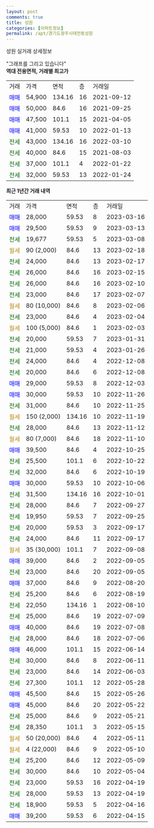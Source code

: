 ```yaml
---
layout: post
comments: true
title: 성원
categories: [아파트정보]
permalink: /apt/경기도광주시태전동성원
---
```


성원 실거래 상세정보

<script type="text/javascript">
  google.charts.load('current', {'packages':['line', 'corechart']});
  google.charts.setOnLoadCallback(drawChart);

  function drawChart() {
    var data = new google.visualization.DataTable();
    data.addColumn('date', '거래일');
    data.addColumn('number', "매매");
    data.addColumn('number', "전세");
    data.addColumn('number', "전매");

    data.addRows([[new Date(Date.parse("2023-03-16")), 28000, null, null], [new Date(Date.parse("2023-03-13")), 29500, null, null], [new Date(Date.parse("2023-03-08")), null, 19677, null], [new Date(Date.parse("2023-02-18")), null, null, null], [new Date(Date.parse("2023-02-17")), null, 24000, null], [new Date(Date.parse("2023-02-15")), null, 26000, null], [new Date(Date.parse("2023-02-10")), null, 26000, null], [new Date(Date.parse("2023-02-07")), null, 23000, null], [new Date(Date.parse("2023-02-06")), null, null, null], [new Date(Date.parse("2023-02-04")), null, 23000, null], [new Date(Date.parse("2023-02-03")), null, null, null], [new Date(Date.parse("2023-01-31")), null, 20000, null], [new Date(Date.parse("2023-01-26")), null, 21000, null], [new Date(Date.parse("2022-12-08")), null, 24000, null], [new Date(Date.parse("2022-12-08")), null, 20000, null], [new Date(Date.parse("2022-12-03")), 29000, null, null], [new Date(Date.parse("2022-11-26")), 30000, null, null], [new Date(Date.parse("2022-11-25")), null, 31000, null], [new Date(Date.parse("2022-11-19")), null, null, null], [new Date(Date.parse("2022-11-12")), null, 28000, null], [new Date(Date.parse("2022-11-10")), null, null, null], [new Date(Date.parse("2022-10-25")), 39500, null, null], [new Date(Date.parse("2022-10-22")), null, 25500, null], [new Date(Date.parse("2022-10-19")), null, 32000, null], [new Date(Date.parse("2022-10-06")), 30000, null, null], [new Date(Date.parse("2022-10-01")), null, 31500, null], [new Date(Date.parse("2022-09-27")), null, 28000, null], [new Date(Date.parse("2022-09-25")), null, 19950, null], [new Date(Date.parse("2022-09-17")), null, 20000, null], [new Date(Date.parse("2022-09-17")), null, 24000, null], [new Date(Date.parse("2022-09-08")), null, null, null], [new Date(Date.parse("2022-09-05")), 39000, null, null], [new Date(Date.parse("2022-09-05")), null, 23000, null], [new Date(Date.parse("2022-08-20")), 37000, null, null], [new Date(Date.parse("2022-08-19")), null, 25200, null], [new Date(Date.parse("2022-08-10")), null, 22050, null], [new Date(Date.parse("2022-07-09")), null, 25000, null], [new Date(Date.parse("2022-07-08")), 40000, null, null], [new Date(Date.parse("2022-07-06")), null, 28000, null], [new Date(Date.parse("2022-06-14")), 46000, null, null], [new Date(Date.parse("2022-06-11")), null, 30000, null], [new Date(Date.parse("2022-06-03")), null, 23000, null], [new Date(Date.parse("2022-05-28")), null, 27300, null], [new Date(Date.parse("2022-05-26")), 45500, null, null], [new Date(Date.parse("2022-05-22")), 45000, null, null], [new Date(Date.parse("2022-05-21")), null, 25000, null], [new Date(Date.parse("2022-05-15")), null, 28350, null], [new Date(Date.parse("2022-05-11")), null, null, null], [new Date(Date.parse("2022-05-10")), null, null, null], [new Date(Date.parse("2022-05-09")), null, 25200, null], [new Date(Date.parse("2022-05-04")), null, 30000, null], [new Date(Date.parse("2022-04-19")), null, 23000, null], [new Date(Date.parse("2022-04-19")), null, 28000, null], [new Date(Date.parse("2022-04-16")), null, 18900, null], [new Date(Date.parse("2022-04-15")), 39200, null, null]]);

    var options = {
      hAxis: {
        format: 'yyyy/MM/dd'
      },    
      lineWidth: 0,
      pointsVisible: true,    
      title: '최근 1년간 유형별 실거래가 분포',
      legend: { position: 'bottom' }
    };

    var formatter = new google.visualization.NumberFormat({pattern:'###,###'} );
    formatter.format(data, 1);
    formatter.format(data, 2);
    
    setTimeout(function() {
        var chart = new google.visualization.LineChart(document.getElementById('columnchart_material'));
        chart.draw(data, (options));
        document.getElementById('loading').style.display = 'none';
    }, 200);
  }
</script>


<div id="loading" style="z-index:20; display: block; margin-left: 0px">"그래프를 그리고 있습니다"</div>
<div id="columnchart_material" style="width: 95%; margin-left: 0px; display: block"></div>
<!-- contents start -->
<b>역대 전용면적, 거래별 최고가</b>
<table class="sortable">
    <tr>
      <td>거래</td>
      <td>가격</td>
      <td>면적</td>
      <td>층</td>
      <td>거래일</td>
    </tr>
        <tr>
          <td><a style="color: blue">매매</a></td>
          <td>54,900</td>
          <td>134.16</td>
          <td>16</td>
          <td>2021-09-12</td>
        </tr>            <tr>
          <td><a style="color: blue">매매</a></td>
          <td>50,000</td>
          <td>84.6</td>
          <td>16</td>
          <td>2021-09-25</td>
        </tr>            <tr>
          <td><a style="color: blue">매매</a></td>
          <td>47,500</td>
          <td>101.1</td>
          <td>15</td>
          <td>2021-04-05</td>
        </tr>            <tr>
          <td><a style="color: blue">매매</a></td>
          <td>41,000</td>
          <td>59.53</td>
          <td>10</td>
          <td>2022-01-13</td>
        </tr>        
        <tr>
              <td><a style="color: darkgreen">전세</a></td>
              <td>43,000</td>
              <td>134.16</td>
              <td>16</td>
              <td>2022-03-10</td>
            </tr>            <tr>
              <td><a style="color: darkgreen">전세</a></td>
              <td>40,000</td>
              <td>84.6</td>
              <td>15</td>
              <td>2021-08-03</td>
            </tr>            <tr>
              <td><a style="color: darkgreen">전세</a></td>
              <td>37,000</td>
              <td>101.1</td>
              <td>4</td>
              <td>2022-01-22</td>
            </tr>            <tr>
              <td><a style="color: darkgreen">전세</a></td>
              <td>32,000</td>
              <td>59.53</td>
              <td>13</td>
              <td>2022-01-24</td>
            </tr>        
    
</table>

<b>최근 1년간 거래 내역</b>

<table class="sortable">
    <tr>
      <td>거래</td>
      <td>가격</td>
      <td>면적</td>
      <td>층</td>
      <td>거래일</td>
    </tr>
    <tr>
      <td><a style="color: blue">매매</a></td>
      <td>28,000</td>
      <td>59.53</td>
      <td>8</td>
      <td>2023-03-16</td>
    </tr>          <tr>
      <td><a style="color: blue">매매</a></td>
      <td>29,500</td>
      <td>59.53</td>
      <td>9</td>
      <td>2023-03-13</td>
    </tr>          <tr>
      <td><a style="color: darkgreen">전세</a></td>
      <td>19,677</td>
      <td>59.53</td>
      <td>5</td>
      <td>2023-03-08</td>
    </tr>          <tr>
      <td><a style="color: darkgoldenrod">월세</a></td>
      <td>90 (2,000)</td>
      <td>84.6</td>
      <td>13</td>
      <td>2023-02-18</td>
    </tr>          <tr>
      <td><a style="color: darkgreen">전세</a></td>
      <td>24,000</td>
      <td>84.6</td>
      <td>13</td>
      <td>2023-02-17</td>
    </tr>          <tr>
      <td><a style="color: darkgreen">전세</a></td>
      <td>26,000</td>
      <td>84.6</td>
      <td>16</td>
      <td>2023-02-15</td>
    </tr>          <tr>
      <td><a style="color: darkgreen">전세</a></td>
      <td>26,000</td>
      <td>84.6</td>
      <td>16</td>
      <td>2023-02-10</td>
    </tr>          <tr>
      <td><a style="color: darkgreen">전세</a></td>
      <td>23,000</td>
      <td>84.6</td>
      <td>17</td>
      <td>2023-02-07</td>
    </tr>          <tr>
      <td><a style="color: darkgoldenrod">월세</a></td>
      <td>80 (10,000)</td>
      <td>84.6</td>
      <td>8</td>
      <td>2023-02-06</td>
    </tr>          <tr>
      <td><a style="color: darkgreen">전세</a></td>
      <td>23,000</td>
      <td>84.6</td>
      <td>4</td>
      <td>2023-02-04</td>
    </tr>          <tr>
      <td><a style="color: darkgoldenrod">월세</a></td>
      <td>100 (5,000)</td>
      <td>84.6</td>
      <td>1</td>
      <td>2023-02-03</td>
    </tr>          <tr>
      <td><a style="color: darkgreen">전세</a></td>
      <td>20,000</td>
      <td>59.53</td>
      <td>7</td>
      <td>2023-01-31</td>
    </tr>          <tr>
      <td><a style="color: darkgreen">전세</a></td>
      <td>21,000</td>
      <td>59.53</td>
      <td>4</td>
      <td>2023-01-26</td>
    </tr>          <tr>
      <td><a style="color: darkgreen">전세</a></td>
      <td>24,000</td>
      <td>84.6</td>
      <td>4</td>
      <td>2022-12-08</td>
    </tr>          <tr>
      <td><a style="color: darkgreen">전세</a></td>
      <td>20,000</td>
      <td>84.6</td>
      <td>6</td>
      <td>2022-12-08</td>
    </tr>          <tr>
      <td><a style="color: blue">매매</a></td>
      <td>29,000</td>
      <td>59.53</td>
      <td>8</td>
      <td>2022-12-03</td>
    </tr>          <tr>
      <td><a style="color: blue">매매</a></td>
      <td>30,000</td>
      <td>59.53</td>
      <td>10</td>
      <td>2022-11-26</td>
    </tr>          <tr>
      <td><a style="color: darkgreen">전세</a></td>
      <td>31,000</td>
      <td>84.6</td>
      <td>10</td>
      <td>2022-11-25</td>
    </tr>          <tr>
      <td><a style="color: darkgoldenrod">월세</a></td>
      <td>150 (2,000)</td>
      <td>134.16</td>
      <td>10</td>
      <td>2022-11-19</td>
    </tr>          <tr>
      <td><a style="color: darkgreen">전세</a></td>
      <td>28,000</td>
      <td>84.6</td>
      <td>13</td>
      <td>2022-11-12</td>
    </tr>          <tr>
      <td><a style="color: darkgoldenrod">월세</a></td>
      <td>80 (7,000)</td>
      <td>84.6</td>
      <td>18</td>
      <td>2022-11-10</td>
    </tr>          <tr>
      <td><a style="color: blue">매매</a></td>
      <td>39,500</td>
      <td>84.6</td>
      <td>4</td>
      <td>2022-10-25</td>
    </tr>          <tr>
      <td><a style="color: darkgreen">전세</a></td>
      <td>25,500</td>
      <td>101.1</td>
      <td>6</td>
      <td>2022-10-22</td>
    </tr>          <tr>
      <td><a style="color: darkgreen">전세</a></td>
      <td>32,000</td>
      <td>84.6</td>
      <td>6</td>
      <td>2022-10-19</td>
    </tr>          <tr>
      <td><a style="color: blue">매매</a></td>
      <td>30,000</td>
      <td>59.53</td>
      <td>10</td>
      <td>2022-10-06</td>
    </tr>          <tr>
      <td><a style="color: darkgreen">전세</a></td>
      <td>31,500</td>
      <td>134.16</td>
      <td>16</td>
      <td>2022-10-01</td>
    </tr>          <tr>
      <td><a style="color: darkgreen">전세</a></td>
      <td>28,000</td>
      <td>84.6</td>
      <td>7</td>
      <td>2022-09-27</td>
    </tr>          <tr>
      <td><a style="color: darkgreen">전세</a></td>
      <td>19,950</td>
      <td>59.53</td>
      <td>7</td>
      <td>2022-09-25</td>
    </tr>          <tr>
      <td><a style="color: darkgreen">전세</a></td>
      <td>20,000</td>
      <td>59.53</td>
      <td>3</td>
      <td>2022-09-17</td>
    </tr>          <tr>
      <td><a style="color: darkgreen">전세</a></td>
      <td>24,000</td>
      <td>84.6</td>
      <td>11</td>
      <td>2022-09-17</td>
    </tr>          <tr>
      <td><a style="color: darkgoldenrod">월세</a></td>
      <td>35 (30,000)</td>
      <td>101.1</td>
      <td>7</td>
      <td>2022-09-08</td>
    </tr>          <tr>
      <td><a style="color: blue">매매</a></td>
      <td>39,000</td>
      <td>84.6</td>
      <td>2</td>
      <td>2022-09-05</td>
    </tr>          <tr>
      <td><a style="color: darkgreen">전세</a></td>
      <td>23,000</td>
      <td>84.6</td>
      <td>20</td>
      <td>2022-09-05</td>
    </tr>          <tr>
      <td><a style="color: blue">매매</a></td>
      <td>37,000</td>
      <td>84.6</td>
      <td>9</td>
      <td>2022-08-20</td>
    </tr>          <tr>
      <td><a style="color: darkgreen">전세</a></td>
      <td>25,200</td>
      <td>84.6</td>
      <td>6</td>
      <td>2022-08-19</td>
    </tr>          <tr>
      <td><a style="color: darkgreen">전세</a></td>
      <td>22,050</td>
      <td>134.16</td>
      <td>1</td>
      <td>2022-08-10</td>
    </tr>          <tr>
      <td><a style="color: darkgreen">전세</a></td>
      <td>25,000</td>
      <td>84.6</td>
      <td>19</td>
      <td>2022-07-09</td>
    </tr>          <tr>
      <td><a style="color: blue">매매</a></td>
      <td>40,000</td>
      <td>84.6</td>
      <td>19</td>
      <td>2022-07-08</td>
    </tr>          <tr>
      <td><a style="color: darkgreen">전세</a></td>
      <td>28,000</td>
      <td>84.6</td>
      <td>18</td>
      <td>2022-07-06</td>
    </tr>          <tr>
      <td><a style="color: blue">매매</a></td>
      <td>46,000</td>
      <td>101.1</td>
      <td>15</td>
      <td>2022-06-14</td>
    </tr>          <tr>
      <td><a style="color: darkgreen">전세</a></td>
      <td>30,000</td>
      <td>84.6</td>
      <td>8</td>
      <td>2022-06-11</td>
    </tr>          <tr>
      <td><a style="color: darkgreen">전세</a></td>
      <td>23,000</td>
      <td>84.6</td>
      <td>14</td>
      <td>2022-06-03</td>
    </tr>          <tr>
      <td><a style="color: darkgreen">전세</a></td>
      <td>27,300</td>
      <td>101.1</td>
      <td>12</td>
      <td>2022-05-28</td>
    </tr>          <tr>
      <td><a style="color: blue">매매</a></td>
      <td>45,500</td>
      <td>84.6</td>
      <td>15</td>
      <td>2022-05-26</td>
    </tr>          <tr>
      <td><a style="color: blue">매매</a></td>
      <td>45,000</td>
      <td>84.6</td>
      <td>20</td>
      <td>2022-05-22</td>
    </tr>          <tr>
      <td><a style="color: darkgreen">전세</a></td>
      <td>25,000</td>
      <td>84.6</td>
      <td>9</td>
      <td>2022-05-21</td>
    </tr>          <tr>
      <td><a style="color: darkgreen">전세</a></td>
      <td>28,350</td>
      <td>101.1</td>
      <td>3</td>
      <td>2022-05-15</td>
    </tr>          <tr>
      <td><a style="color: darkgoldenrod">월세</a></td>
      <td>50 (20,000)</td>
      <td>84.6</td>
      <td>4</td>
      <td>2022-05-11</td>
    </tr>          <tr>
      <td><a style="color: darkgoldenrod">월세</a></td>
      <td>4 (22,000)</td>
      <td>84.6</td>
      <td>9</td>
      <td>2022-05-10</td>
    </tr>          <tr>
      <td><a style="color: darkgreen">전세</a></td>
      <td>25,200</td>
      <td>84.6</td>
      <td>12</td>
      <td>2022-05-09</td>
    </tr>          <tr>
      <td><a style="color: darkgreen">전세</a></td>
      <td>30,000</td>
      <td>84.6</td>
      <td>10</td>
      <td>2022-05-04</td>
    </tr>          <tr>
      <td><a style="color: darkgreen">전세</a></td>
      <td>23,000</td>
      <td>59.53</td>
      <td>16</td>
      <td>2022-04-19</td>
    </tr>          <tr>
      <td><a style="color: darkgreen">전세</a></td>
      <td>28,000</td>
      <td>59.53</td>
      <td>13</td>
      <td>2022-04-19</td>
    </tr>          <tr>
      <td><a style="color: darkgreen">전세</a></td>
      <td>18,900</td>
      <td>59.53</td>
      <td>5</td>
      <td>2022-04-16</td>
    </tr>          <tr>
      <td><a style="color: blue">매매</a></td>
      <td>39,200</td>
      <td>59.53</td>
      <td>6</td>
      <td>2022-04-15</td>
    </tr>      </table>
<!-- contents end -->    

